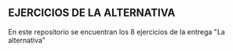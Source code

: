 ## EJERCICIOS DE LA ALTERNATIVA
En este repositorio se encuentran los 8 ejercicios de la entrega "La alternativa"
